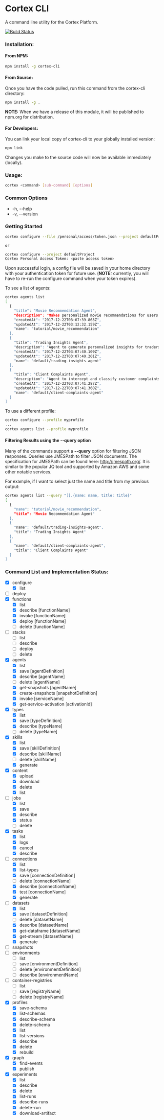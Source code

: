 # Cortex CLI
A command line utility for the Cortex Platform.


[![Build Status](https://secure.travis-ci.org/CognitiveScale/cortex-cli.svg)](http://travis-ci.org/CognitiveScale/cortex-cli)

### Installation:

#### From NPM:
```bash
npm install -g cortex-cli
```

#### From Source:
Once you have the code pulled, run this command from the cortex-cli directory:
```bash
npm install -g .
```

**NOTE:** When we have a release of this module, it will be published to npm.org for distribution.

#### For Developers:
You can link your local copy of cortex-cli to your globally installed version:
```bash
npm link
```
Changes you make to the source code will now be available immediately (locally).

### Usage:

```bash
cortex <command> [sub-command] [options]
```
### Common Options

- -h, --help
- -v, --version

### Getting Started
```bash
cortex configure --file /personal/access/token.json --project defaultProject

or

cortex configure --project defaultProject
Cortex Personal Access Token: <paste access token>
```

Upon successful login, a config file will be saved in your home directory with your authentication token for future use. (**NOTE:** currently, you will have to re-run the configure command when your token expires).

To see a list of agents:
```bash
cortex agents list
[
  {
    "title": "Movie Recommendation Agent",
    "description": "Makes personalized movie recommendations for users.",
    "createdAt": "2017-12-22T03:07:39.863Z",
    "updatedAt": "2017-12-22T03:12:32.159Z",
    "name": "tutorial/movie_recommendation"
  },
  {
    "title": "Trading Insights Agent",
    "description": "Agent to generate personalized insights for traders.",
    "createdAt": "2017-12-22T03:07:40.109Z",
    "updatedAt": "2017-12-22T03:07:40.201Z",
    "name": "default/trading-insights-agent"
  },
  {
    "title": "Client Complaints Agent",
    "description": "Agent to intercept and classify customer complaints early in the process before it even goes to internal audit.",
    "createdAt": "2017-12-22T03:07:41.287Z",
    "updatedAt": "2017-12-22T03:07:41.360Z",
    "name": "default/client-complaints-agent"
  }
]
```

To use a different profile:
```bash
cortex configure --profile myprofile
...
cortex agents list --profile myprofile
```

#### Filtering Results using the --query option
Many of the commands support a __--query__ option for filtering JSON responses.  Queries use JMESPath to filter JSON documents. The specification for JMESPath can be found here: http://jmespath.org/.  It is similar to the popular JQ tool and supported by Amazon AWS and some other notable services.

For example, if I want to select just the name and title from my previous output:
```bash
cortex agents list --query "[].{name: name, title: title}"
[
  {
    "name": "tutorial/movie_recommendation",
    "title": "Movie Recommendation Agent"
  },
  {
    "name": "default/trading-insights-agent",
    "title": "Trading Insights Agent"
  },
  {
    "name": "default/client-complaints-agent",
    "title": "Client Complaints Agent"
  }
]
```

### Command List and Implementation Status:

- [x] configure
    - [x] list
- [ ] deploy
- [x] functions
    - [x] list
    - [X] describe [functionName]
    - [x] invoke [functionName]
    - [X] deploy [functionName]
    - [ ] delete [functionName]
- [ ] stacks
   - [ ] list
   - [ ] describe
   - [ ] deploy
   - [ ] delete
- [x] agents
    - [x] list
    - [x] save [agentDefinition]
    - [x] describe [agentName]
    - [ ] delete [agentName]
    - [x] get-snapshots [agentName]
    - [x] create-snapshots [snapshotDefinition]
    - [x] invoke [serviceName]
    - [x] get-service-activation [activationId]
- [x] types
    - [x] list
    - [x] save [typeDefinition]
    - [x] describe [typeName]
    - [ ] delete [typeName]
- [x] skills
    - [x] list
    - [x] save [skillDefinition]
    - [x] describe [skillName]
    - [ ] delete [skillName]
    - [x] generate
- [x] content
    - [x] upload
    - [x] download
    - [x] delete
    - [x] list
- [ ] jobs
    - [x] list
    - [x] save
    - [x] describe
    - [x] status
    - [ ] delete
- [x] tasks
    - [x] list
    - [x] logs
    - [x] cancel
    - [x] describe
- [ ] connections
    - [x] list
    - [x] list-types
    - [x] save [connectionDefinition]
    - [ ] delete [connectionName]
    - [x] describe [connectionName]
    - [x] test [connectionName]
    - [x] generate
- [ ] datasets
    - [x] list
    - [x] save [datasetDefinition]
    - [ ] delete [datasetName]
    - [x] describe [datasetName]
    - [x] get-dataframe [datasetName]
    - [x] get-stream [datasetName]
    - [x] generate
- [ ] snapshots
- [ ] environments
   - [ ] list
   - [ ] save [environmentDefinition]
   - [ ] delete [environmentDefinition]
   - [ ] describe [environmentName]
- [ ] container-registries
    - [ ] list
    - [ ] save [registryName]
    - [ ] delete [registryName]
- [x] profiles
    - [x] save-schema
    - [x] list-schemas
    - [x] describe-schema
    - [x] delete-schema
    - [x] list
    - [x] list-versions
    - [x] describe
    - [x] delete
    - [x] rebuild
- [x] graph
    - [x] find-events
    - [x] publish
- [x] experiments
    - [x] list
    - [x] describe
    - [x] delete
    - [x] list-runs
    - [x] describe-runs
    - [x] delete-run
    - [x] download-artifact
